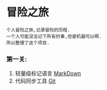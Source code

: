 # 冒险之旅
    个人冒险之旅,记录冒险的历程.
    一个人可能没法记下所有的事,但是机器可以啊.
    所以整理了这个项目.
### 第一关: 
  1. 轻量级标记语言 [MarkDown][src1]
  2. 代码同步工具   [Git][src2]
  
  
  [src1]: https://github.com/TwilightTian/adventure/blob/master/Mission-1/MarkDown/learn.md
  [src2]: https://github.com/TwilightTian/adventure/blob/master/Mission-1/Git/learn.md
